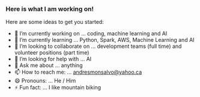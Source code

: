 ### Here is what I am working on!

Here are some ideas to get you started:

- 🔭 I’m currently working on ... coding, machine learning and AI
- 🌱 I’m currently learning ... Python, Spark, AWS, Machine Learning and AI
- 👯 I’m looking to collaborate on ... development teams (full time) and volunteer positions (part time)
- 🤔 I’m looking for help with ... AI
- 💬 Ask me about ... anything
- 📫 How to reach me: ... andresmonsalvo@yahoo.ca
- 😄 Pronouns: ... He / Him
- ⚡ Fun fact: ... I like mountain biking
